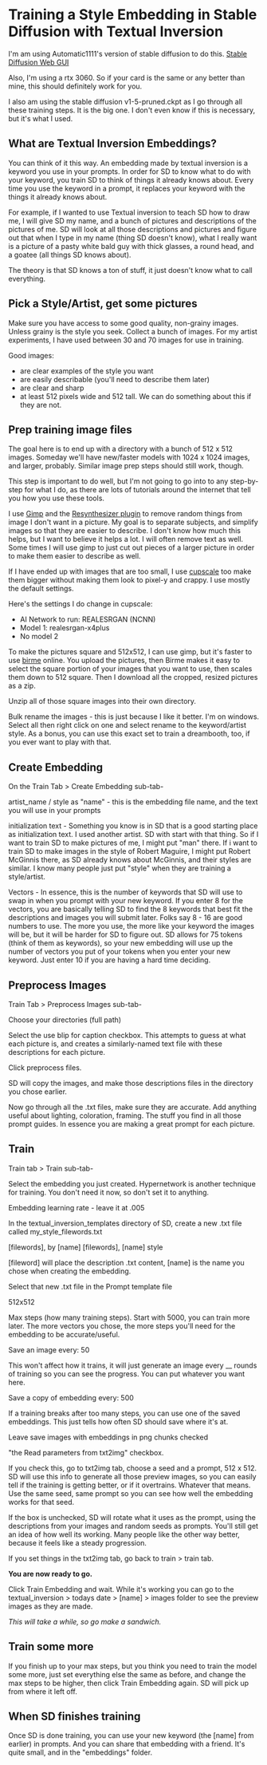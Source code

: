# Training a Style Embedding in Stable Diffusion with Textual Inversion

I'm am using Automatic1111's version of stable diffusion to do this. [Stable Diffusion Web GUI](https://github.com/AUTOMATIC1111/stable-diffusion-webui)

Also, I'm using a rtx 3060. So if your card is the same or any better than mine, this should definitely work for you. 

I also am using the stable diffusion v1-5-pruned.ckpt as I go through all these training steps. It is the big one. I don't even know if this is necessary, but it's what I used.

## What are Textual Inversion Embeddings?

You can think of it this way. An embedding made by textual inversion is a keyword you use in your prompts. In order for SD to know what to do with your keyword, you train SD to think of things it already knows about. Every time you use the keyword in a prompt, it replaces your keyword with the things it already knows about.

For example, if I wanted to use Textual inversion to teach SD how to draw me, I will give SD my name, and a bunch of pictures and descriptions of the pictures of me. SD will look at all those descriptions and pictures and figure out that when I type in my name (thing SD doesn't know), what I really want is a picture of a pasty white bald guy with thick glasses, a round head, and a goatee (all things SD knows about).

The theory is that SD knows a ton of stuff, it just doesn't know what to call everything.

## Pick a Style/Artist, get some pictures

Make sure you have access to some good quality, non-grainy images. Unless grainy is the style you seek. Collect a bunch of images. For my artist experiments, I have used between 30 and 70 images for use in training.

Good images:

* are clear examples of the style you want
* are easily describable (you'll need to describe them later)
* are clear and sharp
* at least 512 pixels wide and 512 tall. We can do something about this if they are not.

## Prep training image files

The goal here is to end up with a directory with a bunch of 512 x 512 images. Someday we'll have new/faster models with 1024 x 1024 images, and larger, probably. Similar image prep steps should still work, though.

This step is important to do well, but I'm not going to go into to any step-by-step for what I do, as there are lots of tutorials around the internet that tell you how you use these tools.

I use [Gimp](https://www.gimp.org/) and the [Resynthesizer plugin](https://github.com/bootchk/resynthesizer) to remove random things from image I don't want in a picture. My goal is to separate subjects, and simplify images so that they are easier to describe. I don't know how much this helps, but I want to believe it helps a lot. I will often remove text as well. Some times I will use gimp to just cut out pieces of a larger picture in order to make them easier to describe as well.

If I have ended up with images that are too small, I use [cupscale](https://github.com/n00mkrad/cupscale) too make them bigger without making them look to pixel-y and crappy. I use mostly the default settings.

Here's the settings I do change in cupscale:

* AI Network to run: REALESRGAN (NCNN)
* Model 1: realesrgan-x4plus
* No model 2

To make the pictures square and 512x512, I can use gimp, but it's faster to use [birme](https://www.birme.net/?target_width=512&target_height=512) online. You upload the pictures, then Birme makes it easy to select the square portion of your images that you want to use, then scales them down to 512 square. Then I download all the cropped, resized pictures as a zip.

Unzip all of those square images into their own directory.

Bulk rename the images - this is just because I like it better. I'm on windows. Select all then right click on one and select rename to the keyword/artist style. As a bonus, you can use this exact set to train a dreambooth, too, if you ever want to play with that.

## Create Embedding

On the Train Tab > Create Embedding sub-tab-

artist_name / style as "name" - this is the embedding file name, and the text you will use in your prompts

initialization text - Something you know is in SD that is a good starting place as initialization text. I used another artist. SD with start with that thing. So if I want to train SD to make pictures of me, I might put "man" there. If i want to train SD to make images in the style of Robert Maguire, I might put Robert McGinnis there, as SD already knows about McGinnis, and their styles are similar. I know many people just put "style" when they are training a style/artist.

Vectors - In essence, this is the number of keywords that SD will use to swap in when you prompt with your new keyword. If you enter 8 for the vectors, you are basically telling SD to find the 8 keywords that best fit the descriptions and images you will submit later. Folks say 8 - 16 are good numbers to use. The more you use, the more like your keyword the images will be, but it will be harder for SD to figure out. SD allows for 75 tokens (think of them as keywords), so your new embedding will use up the number of vectors you put of your tokens when you enter your new keyword. Just enter 10 if you are having a hard time deciding.

## Preprocess Images

Train Tab > Preprocess Images sub-tab-

Choose your directories (full path)

Select the use blip for caption checkbox. This attempts to guess at what each picture is, and creates a similarly-named text file with these descriptions for each picture.

Click preprocess files.

SD will copy the images, and make those descriptions files in the directory you chose earlier.

Now go through all the .txt files, make sure they are accurate. Add anything useful about lighting, coloration, framing. The stuff you find in all those prompt guides. In essence you are making a great prompt for each picture.

## Train

Train tab > Train sub-tab-

Select the embedding you just created. Hypernetwork is another technique for training. You don't need it now, so don't set it to anything.

Embedding learning rate - leave it at .005

In the textual_inversion_templates directory of SD, create a new .txt file called my_style_filewords.txt


\[filewords\], by \[name\]
\[filewords\], \[name\] style

\[fileword\] will place the description .txt content, \[name\] is the name you chose when creating the embedding.

Select that new .txt file in the Prompt template file

512x512

Max steps (how many training steps). Start with 5000, you can train more later. The more vectors you chose, the more steps you'll need for the embedding to be accurate/useful.

Save an image every: 50

This won't affect how it trains, it will just generate an image every __ rounds of training so you can see the progress. You can put whatever you want here.

Save a copy of embedding every: 500

If a training breaks after too many steps, you can use one of the saved embeddings. This just tells how often SD should save where it's at.

Leave save images with embeddings in png chunks checked

"the Read parameters from txt2img" checkbox.

If you check this, go to txt2img tab, choose a seed and a prompt, 512 x 512. SD will use this info to generate all those preview images, so you can easily tell if the training is getting better, or if it overtrains. Whatever that means. Use the same seed, same prompt so you can see how well the embedding works for that seed.

If the box is unchecked, SD will rotate what it uses as the prompt, using the descriptions from your images and random seeds as prompts. You'll still get an idea of how well its working. Many people like the other way better, because it feels like a steady progression.

If you set things in the txt2img tab, go back to train > train tab.

**You are now ready to go.**

Click Train Embedding and wait. While it's working you can go to the textual_inversion > todays date > \[name\] > images folder to see the preview images as they are made.

_This will take a while, so go make a sandwich._ 

## Train some more

If you finish up to your max steps, but you think you need to train the model some more, just set everything else the same as before, and change the max steps to be higher, then click Train Embedding again. SD will pick up from where it left off.

## When SD finishes training

Once SD is done training, you can use your new keyword (the \[name\] from earlier) in prompts. And you can share that embedding with a friend. It's quite small, and in the "embeddings" folder.